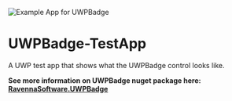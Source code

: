 
![Example App for UWPBadge](https://redir.blob.core.windows.net/assets/BadgeCapture.PNG "Help market your apps!")

# UWPBadge-TestApp
A UWP test app that shows what the UWPBadge control looks like.


**See more information on UWPBadge nuget package here: <a href="https://www.nuget.org/packages/RavennaSoftware.UWPBadge/">RavennaSoftware.UWPBadge</a>**